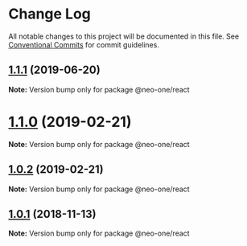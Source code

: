 # Change Log

All notable changes to this project will be documented in this file.
See [Conventional Commits](https://conventionalcommits.org) for commit guidelines.

## [1.1.1](https://github.com/neo-one-suite/neo-one/compare/@neo-one/react@1.1.0...@neo-one/react@1.1.1) (2019-06-20)

**Note:** Version bump only for package @neo-one/react





# [1.1.0](https://github.com/neo-one-suite/neo-one/compare/@neo-one/react@1.0.2...@neo-one/react@1.1.0) (2019-02-21)

**Note:** Version bump only for package @neo-one/react





## [1.0.2](https://github.com/neo-one-suite/neo-one/compare/@neo-one/react@1.0.1...@neo-one/react@1.0.2) (2019-02-21)

**Note:** Version bump only for package @neo-one/react





## [1.0.1](https://github.com/neo-one-suite/neo-one/compare/@neo-one/react@1.0.0...@neo-one/react@1.0.1) (2018-11-13)

**Note:** Version bump only for package @neo-one/react
